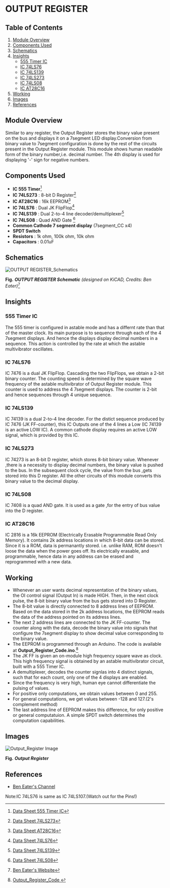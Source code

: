 
# OUTPUT REGISTER

## Table of Contents
1. [Module Overview](#module-overview)
2. [Components Used](#components-used)
3. [Schematics](#schematics)
4. [Insights](#insights)
     -  [555 Timer IC](#555-timer-ic)
     -  [IC 74LS76](#ic-74ls76)
     -  [IC 74LS139](#ic-74ls139)
     -  [IC 74LS273](#ic-74ls273)
     -  [IC 74LS08](#ic-74ls08)
     -  [IC AT28C16](#ic-at28c16)
5. [Working](#working)
6. [Images](#images)
7. [References](#references)

## Module Overview

Similar to any register, the Output Register stores the binary value present on the bus and displays it on a 7segment LED display.Conversion from binary value to 7segment configuration is done by the rest of the circuits present in the Output Register module. This module shows human readable form of the binary number,i.e. decimal number. The 4th display is used for displaying '-' sign for negative numbers.

## Components Used

- **IC 555 Timer**[^1]
- **IC 74LS273** : 8-bit D Register[^2]
- **IC AT28C16** : 16k EEPROM[^3]
- **IC 74LS76**  : Dual JK FlipFlop[^4]
- **IC 74LS139** : Dual 2-to-4 line decoder/demultiplexer[^5]
- **IC  74LS08** : Quad AND Gate [^6]
- **Common Cathode 7 segment display** (7segment_CC x4)
- **SPDT Switch**
- **Resistors** : 1k ohm, 100k ohm, 10k ohm
- **Capacitors** : 0.01uF

## Schematics

![OUTPUT REGISTER_Schematics](https://eater.net/schematics/output.png)

**Fig.** ***OUTPUT REGISTER Schematic*** *(designed on KiCAD, Credits: Ben Eater)*[^7]

## Insights

### 555 Timer IC

The 555 timer is configured in astable mode and has a differnt rate than that of the master clock. Its main purpose is to sequence through each of the 4 7segment displays. And hence the displays display decimal numbers in a sequence. This action is controlled by the rate at which the astable multivibrator oscillates.

### IC 74LS76

IC 7476 is a dual JK FlipFlop. Cascading the two FlipFlops,  we obtain a 2-bit binary counter. The counting speed is determined by the square wave frequency of the astable multivibrator of Output Register module. This counter is used to address the 4 7segment displays. The counter is 2-bit and hence sequences through 4 unique sequence.

### IC 74LS139

IC 74139 is a dual 2-to-4 line decoder. For the distict sequence produced by IC 7476 (JK FF-counter), this IC Outputs one of the 4 lines a Low (IC 74139 is an active LOW IC). A common cathode display requires an active LOW signal, which is provided by this IC.

### IC 74LS273

IC 74273 is an 8-bit D register, which stores 8-bit binary value. Whenever ,there is a necessity to display decimal numbers, the binary value is pushed to the bus. In the subsequent clock cycle, the value from the bus ,gets stored into this D register. All the other circuits of this module converts this binary value to the decimal display.

### IC 74LS08

IC 7408 is a quad AND gate. It is used as a gate ,for the entry of bus value into the D register.

### IC AT28C16

IC 2816 is a 16k EEPROM (Electrically Erasable Programmable Read Only Memory). It contains 2k address locations in which 8-bit data can be stored. Since it is a ROM, data is permanantly stored. i.e. unlike RAM, ROM doesn't loose the data when the power goes off. Its electrically erasable, and programmable, hence data in any address can be erased and reprogrammed with a new data.

## Working

- Whenever an user wants decimal representation of the binary values, the OI control signal (Output In) is made HIGH. Then, in the next clock pulse, the 8-bit binary value from the bus gets stored into D Register.
- The 8-bit value is directly connected to 8 address lines of EEPROM. Based on the data stored in the 2k address locations, the EEPROM reads the data of the address pointed on its address lines.
- The next 2 address lines are connected to the JK FF-counter. The counter along with the data, decode the binary value into signals that configure the 7segment display to show decimal value corresponding to the binary value.
- The EEPROM is programmed through an Arduino. The code is available at **Output_Register_Code.ino**.[^8]
- The JK FF is given an on-module high frequency square wave as clock. This high frequency signal is obtained by an astable multivibrator circuit, built with a 555 Timer IC.
- A demultiplexer, decodes the counter signlas into 4 distinct signals, such that for each count, only one of the 4 displays are enabled.
- Since the frequency is very high, human eye cannot differentiate the pulsing of values.
- For positive only computations, we obtain values between 0 and 255.
- For general computations, we get values between -128 and 127.(2's complement method)
- The last address line of EEPROM makes this difference, for only positive or general computatuion. A simple SPDT switch determines the computation capabilities.

## Images

![Output_Register Image](https://github.com/Abhilash-bhat/EightBitComputer/assets/78137287/48a58ed5-21ec-42b4-8e81-35587681049c)


**Fig.** ***Output Register***

## References

[^1]: [Data Sheet 555 Timer IC](https://eater.net/datasheets/lm555.pdf)

[^2]: [Data Sheet 74LS273](https://eater.net/datasheets/74ls273.pdf)

[^3]: [Data Sheet AT28C16](https://eater.net/datasheets/28c16.pdf)

[^4]: [Data Sheet 74LS76](https://eater.net/datasheets/74ls107.pdf)

[^5]: [Data Sheet 74LS139](https://eater.net/datasheets/74ls139.pdf)
 
[^6]: [Data Sheet 74LS08](https://eater.net/datasheets/74ls08.pdf)

[^7]: [Ben Eater's Website](https://eater.net/8bit)

[^8]: [Output_Register_Code ](https://github.com/Abhilash-bhat/EightBitComputer/blob/main/Output_Register_Code.ino)

* [Ben Eater's Channel](https://www.youtube.com/playlist?list=PLowKtXNTBypGqImE405J2565dvjafglHU)

Note:IC 74LS76 is same as IC 74LS107.(Watch out for the Pins!)
